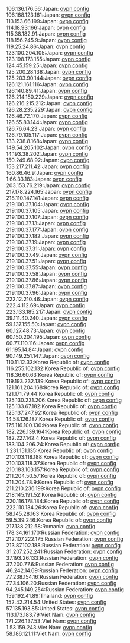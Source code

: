106.136.176.56:Japan: [ovpn config](vpn/106_136_176_56.ovpn)  
106.168.123.161:Japan: [ovpn config](vpn/106_168_123_161.ovpn)  
113.153.66.199:Japan: [ovpn config](vpn/113_153_66_199.ovpn)  
114.18.93.166:Japan: [ovpn config](vpn/114_18_93_166.ovpn)  
115.38.182.91:Japan: [ovpn config](vpn/115_38_182_91.ovpn)  
118.156.245.9:Japan: [ovpn config](vpn/118_156_245_9.ovpn)  
119.25.24.86:Japan: [ovpn config](vpn/119_25_24_86.ovpn)  
123.100.204.105:Japan: [ovpn config](vpn/123_100_204_105.ovpn)  
123.198.173.155:Japan: [ovpn config](vpn/123_198_173_155.ovpn)  
124.45.159.25:Japan: [ovpn config](vpn/124_45_159_25.ovpn)  
125.200.28.138:Japan: [ovpn config](vpn/125_200_28_138.ovpn)  
125.203.90.144:Japan: [ovpn config](vpn/125_203_90_144.ovpn)  
126.121.161.116:Japan: [ovpn config](vpn/126_121_161_116.ovpn)  
126.140.89.41:Japan: [ovpn config](vpn/126_140_89_41.ovpn)  
126.214.150.229:Japan: [ovpn config](vpn/126_214_150_229.ovpn)  
126.216.215.212:Japan: [ovpn config](vpn/126_216_215_212.ovpn)  
126.28.235.229:Japan: [ovpn config](vpn/126_28_235_229.ovpn)  
126.46.72.170:Japan: [ovpn config](vpn/126_46_72_170.ovpn)  
126.55.83.144:Japan: [ovpn config](vpn/126_55_83_144.ovpn)  
126.76.64.23:Japan: [ovpn config](vpn/126_76_64_23.ovpn)  
126.79.105.117:Japan: [ovpn config](vpn/126_79_105_117.ovpn)  
133.238.8.168:Japan: [ovpn config](vpn/133_238_8_168.ovpn)  
149.54.205.102:Japan: [ovpn config](vpn/149_54_205_102.ovpn)  
14.193.38.202:Japan: [ovpn config](vpn/14_193_38_202.ovpn)  
150.249.68.92:Japan: [ovpn config](vpn/150_249_68_92.ovpn)  
153.217.211.42:Japan: [ovpn config](vpn/153_217_211_42.ovpn)  
160.86.46.9:Japan: [ovpn config](vpn/160_86_46_9.ovpn)  
1.66.33.183:Japan: [ovpn config](vpn/1_66_33_183.ovpn)  
203.153.76.219:Japan: [ovpn config](vpn/203_153_76_219.ovpn)  
217.178.224.165:Japan: [ovpn config](vpn/217_178_224_165.ovpn)  
218.110.147.141:Japan: [ovpn config](vpn/218_110_147_141.ovpn)  
219.100.37.104:Japan: [ovpn config](vpn/219_100_37_104.ovpn)  
219.100.37.105:Japan: [ovpn config](vpn/219_100_37_105.ovpn)  
219.100.37.107:Japan: [ovpn config](vpn/219_100_37_107.ovpn)  
219.100.37.13:Japan: [ovpn config](vpn/219_100_37_13.ovpn)  
219.100.37.177:Japan: [ovpn config](vpn/219_100_37_177.ovpn)  
219.100.37.182:Japan: [ovpn config](vpn/219_100_37_182.ovpn)  
219.100.37.19:Japan: [ovpn config](vpn/219_100_37_19.ovpn)  
219.100.37.31:Japan: [ovpn config](vpn/219_100_37_31.ovpn)  
219.100.37.49:Japan: [ovpn config](vpn/219_100_37_49.ovpn)  
219.100.37.51:Japan: [ovpn config](vpn/219_100_37_51.ovpn)  
219.100.37.55:Japan: [ovpn config](vpn/219_100_37_55.ovpn)  
219.100.37.58:Japan: [ovpn config](vpn/219_100_37_58.ovpn)  
219.100.37.86:Japan: [ovpn config](vpn/219_100_37_86.ovpn)  
219.100.37.87:Japan: [ovpn config](vpn/219_100_37_87.ovpn)  
219.100.37.96:Japan: [ovpn config](vpn/219_100_37_96.ovpn)  
222.12.210.46:Japan: [ovpn config](vpn/222_12_210_46.ovpn)  
222.4.112.69:Japan: [ovpn config](vpn/222_4_112_69.ovpn)  
223.133.185.217:Japan: [ovpn config](vpn/223_133_185_217.ovpn)  
39.111.40.240:Japan: [ovpn config](vpn/39_111_40_240.ovpn)  
59.137.155.50:Japan: [ovpn config](vpn/59_137_155_50.ovpn)  
60.127.48.73:Japan: [ovpn config](vpn/60_127_48_73.ovpn)  
60.150.204.195:Japan: [ovpn config](vpn/60_150_204_195.ovpn)  
60.77.110.116:Japan: [ovpn config](vpn/60_77_110_116.ovpn)  
61.195.14.84:Japan: [ovpn config](vpn/61_195_14_84.ovpn)  
90.149.251.147:Japan: [ovpn config](vpn/90_149_251_147.ovpn)  
110.11.12.33:Korea Republic of: [ovpn config](vpn/110_11_12_33.ovpn)  
116.255.102.132:Korea Republic of: [ovpn config](vpn/116_255_102_132.ovpn)  
118.36.60.63:Korea Republic of: [ovpn config](vpn/118_36_60_63.ovpn)  
119.193.232.139:Korea Republic of: [ovpn config](vpn/119_193_232_139.ovpn)  
121.161.204.168:Korea Republic of: [ovpn config](vpn/121_161_204_168.ovpn)  
121.171.79.44:Korea Republic of: [ovpn config](vpn/121_171_79_44.ovpn)  
125.130.231.206:Korea Republic of: [ovpn config](vpn/125_130_231_206.ovpn)  
125.133.67.182:Korea Republic of: [ovpn config](vpn/125_133_67_182.ovpn)  
125.137.247.92:Korea Republic of: [ovpn config](vpn/125_137_247_92.ovpn)  
14.58.126.187:Korea Republic of: [ovpn config](vpn/14_58_126_187.ovpn)  
175.116.100.130:Korea Republic of: [ovpn config](vpn/175_116_100_130.ovpn)  
182.226.139.164:Korea Republic of: [ovpn config](vpn/182_226_139_164.ovpn)  
182.227.142.4:Korea Republic of: [ovpn config](vpn/182_227_142_4.ovpn)  
183.104.206.24:Korea Republic of: [ovpn config](vpn/183_104_206_24.ovpn)  
1.231.151.135:Korea Republic of: [ovpn config](vpn/1_231_151_135.ovpn)  
210.103.118.188:Korea Republic of: [ovpn config](vpn/210_103_118_188.ovpn)  
210.103.118.37:Korea Republic of: [ovpn config](vpn/210_103_118_37.ovpn)  
210.183.103.157:Korea Republic of: [ovpn config](vpn/210_183_103_157.ovpn)  
211.204.50.57:Korea Republic of: [ovpn config](vpn/211_204_50_57.ovpn)  
211.204.78.9:Korea Republic of: [ovpn config](vpn/211_204_78_9.ovpn)  
211.210.236.199:Korea Republic of: [ovpn config](vpn/211_210_236_199.ovpn)  
218.145.191.52:Korea Republic of: [ovpn config](vpn/218_145_191_52.ovpn)  
220.116.178.184:Korea Republic of: [ovpn config](vpn/220_116_178_184.ovpn)  
222.110.134.26:Korea Republic of: [ovpn config](vpn/222_110_134_26.ovpn)  
58.145.28.163:Korea Republic of: [ovpn config](vpn/58_145_28_163.ovpn)  
59.5.39.246:Korea Republic of: [ovpn config](vpn/59_5_39_246.ovpn)  
217.138.212.58:Romania: [ovpn config](vpn/217_138_212_58.ovpn)  
178.34.161.170:Russian Federation: [ovpn config](vpn/178_34_161_170.ovpn)  
212.107.222.175:Russian Federation: [ovpn config](vpn/212_107_222_175.ovpn)  
213.87.102.188:Russian Federation: [ovpn config](vpn/213_87_102_188.ovpn)  
31.207.252.241:Russian Federation: [ovpn config](vpn/31_207_252_241.ovpn)  
37.193.26.133:Russian Federation: [ovpn config](vpn/37_193_26_133.ovpn)  
37.200.77.6:Russian Federation: [ovpn config](vpn/37_200_77_6.ovpn)  
46.242.14.69:Russian Federation: [ovpn config](vpn/46_242_14_69.ovpn)  
77.238.154.16:Russian Federation: [ovpn config](vpn/77_238_154_16.ovpn)  
77.34.106.20:Russian Federation: [ovpn config](vpn/77_34_106_20.ovpn)  
94.245.149.254:Russian Federation: [ovpn config](vpn/94_245_149_254.ovpn)  
159.192.41.89:Thailand: [ovpn config](vpn/159_192_41_89.ovpn)  
152.42.214.54:United States: [ovpn config](vpn/152_42_214_54.ovpn)  
57.135.193.85:United States: [ovpn config](vpn/57_135_193_85.ovpn)  
113.173.183.79:Viet Nam: [ovpn config](vpn/113_173_183_79.ovpn)  
171.226.137.53:Viet Nam: [ovpn config](vpn/171_226_137_53.ovpn)  
1.53.159.243:Viet Nam: [ovpn config](vpn/1_53_159_243.ovpn)  
58.186.121.11:Viet Nam: [ovpn config](vpn/58_186_121_11.ovpn)  
